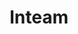 ---
id: inteam
title: Inteam
url: https://inteam.my
thumbnail: https://res.cloudinary.com/wansaleh/image/upload/c_scale,w_600/f_auto/site-v4/projects/inteam.png
tags:
- Music
- Artist
publishedAt: 2020-02-12T00:00:00.000Z
stack:
- React
- Next.js
- Firebase
description: Inteam is a renowned Malaysian religious (nasyid) band from Malaysia.
---
